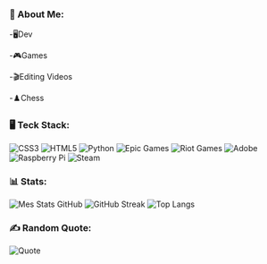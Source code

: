 ### 💫 About Me:

-🖥️Dev

-🎮Games

-🎬Editing Videos

-♟️Chess

###  🖥️ Teck Stack:

![CSS3](https://img.shields.io/badge/css3-%231572B6.svg?style=flat&logo=css3&logoColor=white) ![HTML5](https://img.shields.io/badge/html5-%23E34F26.svg?style=flat&logo=html5&logoColor=white) ![Python](https://img.shields.io/badge/python-3670A0?style=flat&logo=python&logoColor=ffdd54) ![Epic Games](https://img.shields.io/badge/epicgames-%23313131.svg?style=flat&logo=epicgames&logoColor=white) ![Riot Games](https://img.shields.io/badge/riotgames-D32936.svg?style=flat&logo=riotgames&logoColor=white)
![Adobe](https://img.shields.io/badge/adobe-%23FF0000.svg?style=flat&logo=adobe&logoColor=white) 
![Raspberry Pi](https://img.shields.io/badge/-Raspberry_Pi-C51A4A?style=flat&logo=Raspberry-Pi) ![Steam](https://img.shields.io/badge/steam-%23000000.svg?style=flat&logo=steam&logoColor=white)


### 📊 Stats:

![Mes Stats GitHub](https://github-readme-stats.vercel.app/api?username=TW9pdev&show_icons=true&theme=tokyonight)
![GitHub Streak](https://streak-stats.demolab.com?user=TW9pdev&theme=tokyonight&hide_border=true)
![Top Langs](https://github-readme-stats.vercel.app/api/top-langs/?username=TW9pdev&layout=compact&theme=tokyonight)

### ✍️ Random Quote:

![Quote](https://quotes-github-readme.vercel.app/api?type=horizontal&theme=dark)
